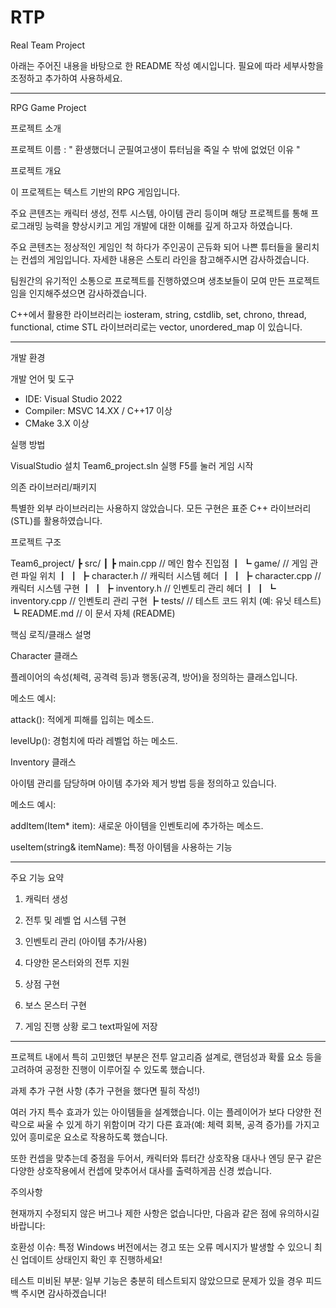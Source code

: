 # RTP
Real Team Project

아래는 주어진 내용을 바탕으로 한 README 작성 예시입니다. 필요에 따라 세부사항을 조정하고 추가하여 사용하세요.

-----------------------------------------------------------------------------------------------------------

RPG Game Project

프로젝트 소개

프로젝트 이름 : " 환생했더니 군필여고생이 튜터님을 죽일 수 밖에 없었던 이유 "


프로젝트 개요

이 프로젝트는 텍스트 기반의 RPG 게임입니다.  

주요 콘텐츠는 캐릭터 생성, 전투 시스템, 아이템 관리 등이며 해당 프로젝트를 통해 프로그래밍 능력을 향상시키고 게임 개발에 대한 이해를 깊게 하고자 하였습니다.

주요 콘텐츠는 정상적인 게임인 척 하다가 주인공이 곤듀화 되어 나쁜 튜터들을 물리치는 컨셉의 게임입니다. 자세한 내용은 스토리 라인을 참고해주시면 감사하겠습니다.

팀원간의 유기적인 소통으로 프로젝트를 진행하였으며 생초보들이 모여 만든 프로젝트 임을 인지해주셨으면 감사하겠습니다.

C++에서 활용한 라이브러리는 iosteram, string, cstdlib, set, chrono, thread, functional, ctime
STL 라이브러리로는 vector, unordered_map 이 있습니다.

-----------------------------------------------------------------------------------------------------------

개발 환경

개발 언어 및 도구

- IDE: Visual Studio 2022
- Compiler: MSVC 14.XX / C++17 이상
- CMake 3.X 이상

실행 방법

VisualStudio 설치
Team6_project.sln 실행
F5를 눌러 게임 시작


의존 라이브러리/패키지

특별한 외부 라이브러리는 사용하지 않았습니다. 모든 구현은 표준 C++ 라이브러리(STL)를 활용하였습니다.


프로젝트 구조

Team6_project/
┣ src/
┃ ┣ main.cpp               // 메인 함수 진입점 
┃ ┗ game/                  // 게임 관련 파일 위치 
┃ ┃ ┣ character.h          // 캐릭터 시스템 헤더 
┃ ┃ ┣ character.cpp        // 캐릭터 시스템 구현 
┃ ┃ ┣ inventory.h          // 인벤토리 관리 헤더 
┃ ┃ ┗ inventory.cpp        // 인벤토리 관리 구현 
┣ tests/                   // 테스트 코드 위치 (예: 유닛 테스트)
┗ README.md                // 이 문서 자체 (README)

핵심 로직/클래스 설명

Character 클래스

플레이어의 속성(체력, 공격력 등)과 행동(공격, 방어)을 정의하는 클래스입니다.

메소드 예시:

attack(): 적에게 피해를 입히는 메소드.

levelUp(): 경험치에 따라 레벨업 하는 메소드.

Inventory 클래스

아이템 관리를 담당하며 아이템 추가와 제거 방법 등을 정의하고 있습니다.

메소드 예시:

addItem(Item* item): 새로운 아이템을 인벤토리에 추가하는 메소드.

useItem(string& itemName): 특정 아이템을 사용하는 기능

-----------------------------------------------------------------------------------------------------------

주요 기능 요약

1. 캐릭터 생성

2. 전투 및 레벨 업 시스템 구현

3. 인벤토리 관리 (아이템 추가/사용)

4. 다양한 몬스터와의 전투 지원

5. 상점 구현

6. 보스 몬스터 구현

7. 게임 진행 상황 로그 text파일에 저장


-----------------------------------------------------------------------------------------------------------

프로젝트 내에서 특히 고민했던 부분은 전투 알고리즘 설계로, 랜덤성과 확률 요소 등을 고려하여 공정한 진행이 이루어질 수 있도록 했습니다.


과제 추가 구현 사항 (추가 구현을 했다면 필히 작성!)

여러 가지 특수 효과가 있는 아이템들을 설계했습니다. 이는 플레이어가 보다 다양한 전략으로 싸울 수 있게 하기 위함이며 각기 다른 효과(예: 체력 회복, 공격 증가)를 가지고 있어 흥미로운 요소로 작용하도록 했습니다.

또한 컨셉을 맞추는데 중점을 두어서, 캐릭터와 튜터간 상호작용 대사나 엔딩 문구 같은 다양한 상호작용에서 컨셉에 맞추어서 대사를 출력하게끔 신경 썼습니다.


주의사항

현재까지 수정되지 않은 버그나 제한 사항은 없습니다만, 다음과 같은 점에 유의하시길 바랍니다:

호환성 이슈: 특정 Windows 버전에서는 경고 또는 오류 메시지가 발생할 수 있으니 최신 업데이트 상태인지 확인 후 진행하세요!

테스트 미비된 부분: 일부 기능은 충분히 테스트되지 않았으므로 문제가 있을 경우 피드백 주시면 감사하겠습니다!
